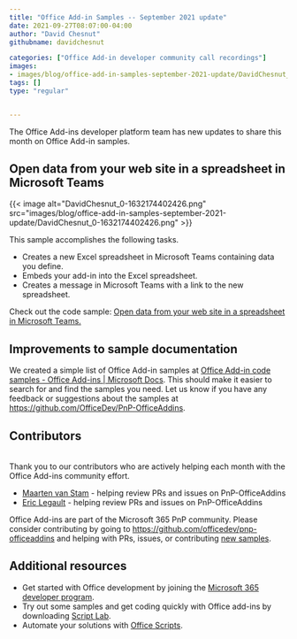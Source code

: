 ```yaml
---
title: "Office Add-in Samples -- September 2021 update"
date: 2021-09-27T08:07:00-04:00
author: "David Chesnut"
githubname: davidchesnut

categories: ["Office Add-in developer community call recordings"]
images:
- images/blog/office-add-in-samples-september-2021-update/DavidChesnut_0-1632174402426.png
tags: []
type: "regular"


---
```


The Office Add-ins developer platform team has new updates to share this
month on Office Add-in samples.

## Open data from your web site in a spreadsheet in Microsoft Teams 

{{< image alt="DavidChesnut_0-1632174402426.png" src="images/blog/office-add-in-samples-september-2021-update/DavidChesnut_0-1632174402426.png" >}}

This sample accomplishes the following tasks.

-   Creates a new Excel spreadsheet in Microsoft Teams containing data
    you define.
-   Embeds your add-in into the Excel spreadsheet.
-   Creates a message in Microsoft Teams with a link to the new
    spreadsheet.

Check out the code sample: [Open data from your web site in a
spreadsheet in Microsoft
Teams.](https://github.com/officedev/pnp-officeaddins/tree/main/Samples/excel-open-in-teams)

## Improvements to sample documentation 

We created a simple list of Office Add-in samples at [Office Add-in code
samples - Office Add-ins | Microsoft
Docs](https://docs.microsoft.com/office/dev/add-ins/overview/office-add-in-code-samples).
This should make it easier to search for and find the samples you need.
Let us know if you have any feedback or suggestions about the samples at
<https://github.com/OfficeDev/PnP-OfficeAddins>.

## Contributors 

\
Thank you to our contributors who are actively helping each month with
the Office Add-ins community effort.

-   [Maarten van
    Stam](https://mvp.microsoft.com/PublicProfile/33535) - helping
    review PRs and issues on PnP-OfficeAddins
-   [Eric Legault](https://github.com/elegault) - helping review PRs and
    issues on PnP-OfficeAddins

Office Add-ins are part of the Microsoft 365 PnP community. Please
consider contributing by going
to <https://github.com/officedev/pnp-officeaddins> and helping with PRs,
issues, or contributing [new
samples](https://github.com/OfficeDev/PnP-OfficeAddins/issues?q=is%3Aissue+is%3Aopen+label%3A%22good+first+issue%22).

## Additional resources 

-   Get started with Office development by joining the [Microsoft 365
    developer
    program](https://developer.microsoft.com/office/dev-program).
-   Try out some samples and get coding quickly with Office add-ins by
    downloading [Script
    Lab](https://www.microsoft.com/garage/profiles/script-lab/).
-   Automate your solutions with [Office
    Scripts](https://docs.microsoft.com/office/dev/scripts/).

 